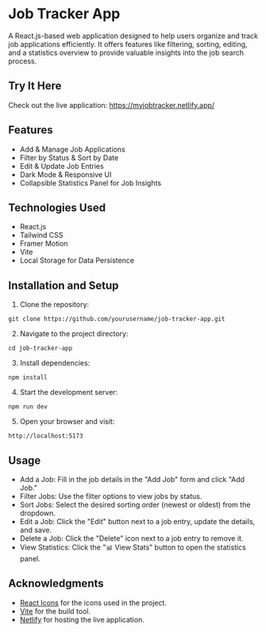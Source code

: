 # Job Tracker App
A React.js-based web application designed to help users organize and track job applications efficiently. It offers features like filtering, sorting, editing, and a statistics overview to provide valuable insights into the job search process.

## Try It Here

Check out the live application: https://myjobtracker.netlify.app/

## Features

* Add & Manage Job Applications
* Filter by Status & Sort by Date
* Edit & Update Job Entries
* Dark Mode & Responsive UI
* Collapsible Statistics Panel for Job Insights

## Technologies Used

* React.js
* Tailwind CSS
* Framer Motion
* Vite
* Local Storage for Data Persistence

## Installation and Setup

1. Clone the repository:
```
git clone https://github.com/yourusername/job-tracker-app.git
```

2. Navigate to the project directory:
```
cd job-tracker-app
```

3. Install dependencies:
```
npm install
```

4. Start the development server:
```
npm run dev
```

5. Open your browser and visit:
```
http://localhost:5173
```

## Usage

* Add a Job: Fill in the job details in the "Add Job" form and click "Add Job."
* Filter Jobs: Use the filter options to view jobs by status.
* Sort Jobs: Select the desired sorting order (newest or oldest) from the dropdown.
* Edit a Job: Click the "Edit" button next to a job entry, update the details, and save.
* Delete a Job: Click the "Delete" icon next to a job entry to remove it.
* View Statistics: Click the "📊 View Stats" button to open the statistics panel.

## Acknowledgments

* [React Icons](https://react-icons.github.io/react-icons/) for the icons used in the project.
* [Vite](https://vitejs.dev/) for the build tool.
* [Netlify](https://www.netlify.com/) for hosting the live application.